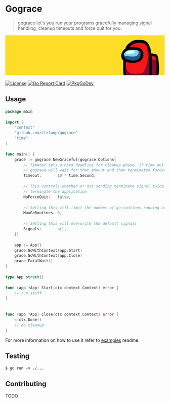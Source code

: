 # Gograce
> gograce let's you run your programs gracefully managing signal handling, cleanup timeouts and force quit for you.

![Red Sus](./.github/sus.png)

[![License](https://img.shields.io/badge/License-Apache_2.0-blue.svg)](https://opensource.org/licenses/Apache-2.0)
[![Go Report Card](https://goreportcard.com/badge/github.com/itzloop/gograce)](https://goreportcard.com/report/github.com/itzloop/gograce)
[![PkgGoDev](https://pkg.go.dev/badge/mod/github.com/itzloop/gograce)](https://pkg.go.dev/mod/github.com/itzloop/gograce)

## Usage
```go
package main

import (
    "context"
    "github.com/itzloop/gograce"
    "time"
)

func main() {
    grace := gograce.NewGraceful(gograce.Options{
        // Timeout sets a hard deadline for cleanup phase. If time out is specified, 
        // gograce will wait for that amount and then terminates forcefully
        Timeout:       10 * time.Second,

        // This controls whether or not sending terminate signal twice will forcefully
        // terminate the application
        NoForceQuit:   false,

        // Setting this will limit the number of go-routines running at the same time.
        MaxGoRoutines: 0,

        // Setting this will overwrite the default signals
        Signals:       nil,
    })

    app := App{}
    grace.GoWithContext(app.Start)
    grace.GoWithContext(app.Close)
    grace.FatalWait()
}

type App struct{}

func (app *App) Start(ctx context.Context) error {
    // run stuff
}


func (app *App) Close(ctx context.Context) error {
    <-ctx.Done()
    // do cleanup
}
```

For more information on how to use it refer to [examples](/examples/README.md) readme.

## Testing

```golang
$ go run -v ./...
```

## Contributing

TODO
